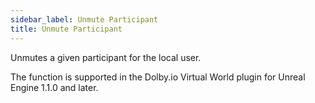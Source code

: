 ```yaml
---
sidebar_label: Unmute Participant
title: Unmute Participant
---
```

Unmutes a given participant for the local user.

The function is supported in the Dolby.io Virtual World plugin for Unreal Engine 1.1.0 and later.